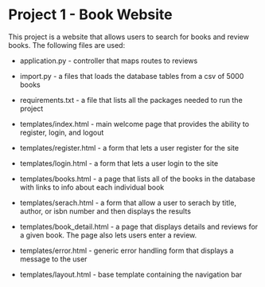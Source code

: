 # Project 1 - Book Website

This project is a website that allows users to search for books and review books.
The following files are used:

* application.py - controller that maps routes to reviews
* import.py - a files that loads the database tables from a csv of 5000 books
* requirements.txt - a file that lists all the packages needed to run the project

* templates/index.html - main welcome page that provides the ability to register,
login, and logout
* templates/register.html - a form that lets a user register for the site
* templates/login.html - a form that lets a user login to the site
* templates/books.html - a page that lists all of the books in the database with
links to info about each individual book
* templates/serach.html - a form that allow a user to serach by title, author, or
isbn number and then displays the results
* templates/book_detail.html - a page that displays details and reviews for a given
book. The page also lets users enter a review.
* templates/error.html - generic error handling form that displays a message to the user
* templates/layout.html - base template containing the navigation bar

